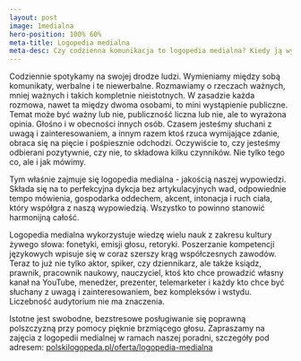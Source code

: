 ```yaml
---
layout: post
image: 1medialna
hero-position: 100% 60%
meta-title: Logopedia medialna
meta-desc: Czy codzienna komunikacja to logopedia medialna? Kiedy ją wykorzystujemy? Czemu potrzebujemy jej w swoim życiu?
---
```


Codziennie spotykamy na swojej drodze ludzi. Wymieniamy między sobą komunikaty, werbalne i te niewerbalne. Rozmawiamy o rzeczach ważnych, mniej ważnych i takich kompletnie nieistotnych. W zasadzie każda rozmowa, nawet ta między dwoma osobami, to mini wystąpienie publiczne. Temat może być ważny lub nie, publiczność liczna lub nie, ale to wyrażona opinia. Głośno i w obecności innych osób. Czasem jesteśmy słuchani z uwagą i zainteresowaniem, a innym razem ktoś rzuca wymijające zdanie, obraca się na pięcie i pośpiesznie odchodzi. Oczywiście to, czy jesteśmy odbierani pozytywnie, czy nie, to składowa kilku czynników. Nie tylko tego co, ale i jak mówimy.

Tym właśnie zajmuje się logopedia medialna - jakością naszej wypowiedzi. Składa się na to perfekcyjna dykcja bez artykulacyjnych wad, odpowiednie tempo mówienia, gospodarka oddechem, akcent, intonacja i ruch ciała, który współgra z naszą wypowiedzią. Wszystko to powinno stanowić harmonijną całość.

Logopedia medialna wykorzystuje wiedzę wielu nauk z zakresu kultury żywego słowa: fonetyki, emisji głosu, retoryki. Poszerzanie kompetencji językowych wpisuje się w coraz szerszy krąg współczesnych zawodów. Teraz to już nie tylko aktor, spiker, czy dziennikarz, ale także ksiądz, prawnik, pracownik naukowy, nauczyciel, ktoś kto chce prowadzić własny kanał na YouTube, menedżer, prezenter, telemarketer i każdy kto chce być słuchany z uwagą i zainteresowaniem, bez kompleksów i wstydu. Liczebność audytorium nie ma znaczenia.

Istotne jest swobodne, bezstresowe posługiwanie się poprawną polszczyzną przy pomocy pięknie brzmiącego głosu. Zapraszamy na zajęcia z logopedii medialnej w ramach naszej poradni, szczegóły pod adresem:
[polskilogopeda.pl/oferta/logopedia-medialna](/oferta/logopedia-medialna)
